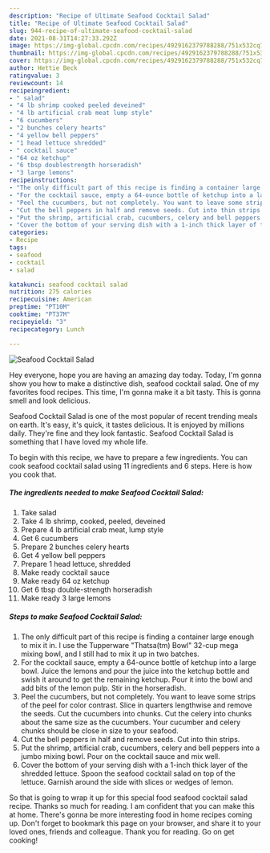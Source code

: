 ```yaml
---
description: "Recipe of Ultimate Seafood Cocktail Salad"
title: "Recipe of Ultimate Seafood Cocktail Salad"
slug: 944-recipe-of-ultimate-seafood-cocktail-salad
date: 2021-08-31T14:27:33.292Z
image: https://img-global.cpcdn.com/recipes/4929162379788288/751x532cq70/seafood-cocktail-salad-recipe-main-photo.jpg
thumbnail: https://img-global.cpcdn.com/recipes/4929162379788288/751x532cq70/seafood-cocktail-salad-recipe-main-photo.jpg
cover: https://img-global.cpcdn.com/recipes/4929162379788288/751x532cq70/seafood-cocktail-salad-recipe-main-photo.jpg
author: Hettie Beck
ratingvalue: 3
reviewcount: 14
recipeingredient:
- " salad"
- "4 lb shrimp cooked peeled deveined"
- "4 lb artificial crab meat lump style"
- "6 cucumbers"
- "2 bunches celery hearts"
- "4 yellow bell peppers"
- "1 head lettuce shredded"
- " cocktail sauce"
- "64 oz ketchup"
- "6 tbsp doublestrength horseradish"
- "3 large lemons"
recipeinstructions:
- "The only difficult part of this recipe is finding a container large enough to mix it in. I use the Tupperware &#34;Thatsa(tm) Bowl&#34; 32-cup mega mixing bowl, and I still had to mix it up in two batches."
- "For the cocktail sauce, empty a 64-ounce bottle of ketchup into a large bowl. Juice the lemons and pour the juice into the ketchup bottle and swish it around to get the remaining ketchup. Pour it into the bowl and add bits of the lemon pulp. Stir in the horseradish."
- "Peel the cucumbers, but not completely. You want to leave some strips of the peel for color contrast. Slice in quarters lengthwise and remove the seeds. Cut the cucumbers into chunks. Cut the celery into chunks about the same size as the cucumbers. Your cucumber and celery chunks should be close in size to your seafood."
- "Cut the bell peppers in half and remove seeds. Cut into thin strips."
- "Put the shrimp, artificial crab, cucumbers, celery and bell peppers into a jumbo mixing bowl. Pour on the cocktail sauce and mix well."
- "Cover the bottom of your serving dish with a 1-inch thick layer of the shredded lettuce. Spoon the seafood cocktail salad on top of the lettuce. Garnish around the side with slices or wedges of lemon."
categories:
- Recipe
tags:
- seafood
- cocktail
- salad

katakunci: seafood cocktail salad 
nutrition: 275 calories
recipecuisine: American
preptime: "PT10M"
cooktime: "PT37M"
recipeyield: "3"
recipecategory: Lunch

---
```



![Seafood Cocktail Salad](https://img-global.cpcdn.com/recipes/4929162379788288/751x532cq70/seafood-cocktail-salad-recipe-main-photo.jpg)

Hey everyone, hope you are having an amazing day today. Today, I'm gonna show you how to make a distinctive dish, seafood cocktail salad. One of my favorites food recipes. This time, I'm gonna make it a bit tasty. This is gonna smell and look delicious.



Seafood Cocktail Salad is one of the most popular of recent trending meals on earth. It's easy, it's quick, it tastes delicious. It is enjoyed by millions daily. They're fine and they look fantastic. Seafood Cocktail Salad is something that I have loved my whole life.


To begin with this recipe, we have to prepare a few ingredients. You can cook seafood cocktail salad using 11 ingredients and 6 steps. Here is how you cook that.

<!--inarticleads1-->

##### The ingredients needed to make Seafood Cocktail Salad:

1. Take  salad
1. Take 4 lb shrimp, cooked, peeled, deveined
1. Prepare 4 lb artificial crab meat, lump style
1. Get 6 cucumbers
1. Prepare 2 bunches celery hearts
1. Get 4 yellow bell peppers
1. Prepare 1 head lettuce, shredded
1. Make ready  cocktail sauce
1. Make ready 64 oz ketchup
1. Get 6 tbsp double-strength horseradish
1. Make ready 3 large lemons




<!--inarticleads2-->

##### Steps to make Seafood Cocktail Salad:

1. The only difficult part of this recipe is finding a container large enough to mix it in. I use the Tupperware &#34;Thatsa(tm) Bowl&#34; 32-cup mega mixing bowl, and I still had to mix it up in two batches.
1. For the cocktail sauce, empty a 64-ounce bottle of ketchup into a large bowl. Juice the lemons and pour the juice into the ketchup bottle and swish it around to get the remaining ketchup. Pour it into the bowl and add bits of the lemon pulp. Stir in the horseradish.
1. Peel the cucumbers, but not completely. You want to leave some strips of the peel for color contrast. Slice in quarters lengthwise and remove the seeds. Cut the cucumbers into chunks. Cut the celery into chunks about the same size as the cucumbers. Your cucumber and celery chunks should be close in size to your seafood.
1. Cut the bell peppers in half and remove seeds. Cut into thin strips.
1. Put the shrimp, artificial crab, cucumbers, celery and bell peppers into a jumbo mixing bowl. Pour on the cocktail sauce and mix well.
1. Cover the bottom of your serving dish with a 1-inch thick layer of the shredded lettuce. Spoon the seafood cocktail salad on top of the lettuce. Garnish around the side with slices or wedges of lemon.




So that is going to wrap it up for this special food seafood cocktail salad recipe. Thanks so much for reading. I am confident that you can make this at home. There's gonna be more interesting food in home recipes coming up. Don't forget to bookmark this page on your browser, and share it to your loved ones, friends and colleague. Thank you for reading. Go on get cooking!
